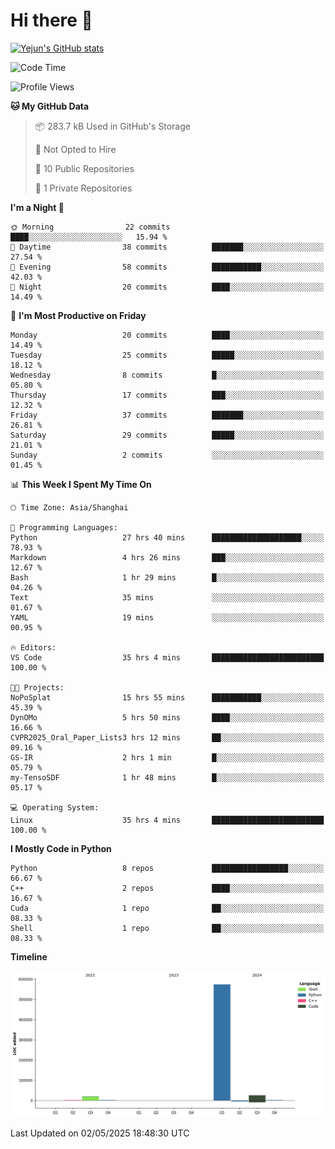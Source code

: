 # Hi there 👋


<!-- <img height="195px" src="https://github-readme-stats.vercel.app/api?username=yejun688&count_private=true&show_icons=true&hide_rank=true&title_color=0969da&bg_color=ffffff00&text_color=57606a&disable_animations=true"><img height="195px" src="https://github-readme-stats.vercel.app/api/top-langs?username=yejun688&layout=compact&title_color=0969da&bg_color=ffffff00&text_color=57606a"> -->

[![Yejun's GitHub stats](https://github-readme-stats.vercel.app/api?username=yejun688)](https://github.com/yejun688/github-readme-stats)

<!---
yejun688/yejun688 is a ✨ special ✨ repository because its `README.md` (this file) appears on your GitHub profile.
You can click the Preview link to take a look at your changes.
--->

<!--START_SECTION:waka-->
![Code Time](http://img.shields.io/badge/Code%20Time-1%2C123%20hrs%2013%20mins-blue)

![Profile Views](http://img.shields.io/badge/Profile%20Views-85-blue)

**🐱 My GitHub Data** 

> 📦 283.7 kB Used in GitHub's Storage 
 > 
> 🚫 Not Opted to Hire
 > 
> 📜 10 Public Repositories 
 > 
> 🔑 1 Private Repositories 
 > 
**I'm a Night 🦉** 

```text
🌞 Morning                22 commits          ████░░░░░░░░░░░░░░░░░░░░░   15.94 % 
🌆 Daytime                38 commits          ███████░░░░░░░░░░░░░░░░░░   27.54 % 
🌃 Evening                58 commits          ███████████░░░░░░░░░░░░░░   42.03 % 
🌙 Night                  20 commits          ████░░░░░░░░░░░░░░░░░░░░░   14.49 % 
```
📅 **I'm Most Productive on Friday** 

```text
Monday                   20 commits          ████░░░░░░░░░░░░░░░░░░░░░   14.49 % 
Tuesday                  25 commits          █████░░░░░░░░░░░░░░░░░░░░   18.12 % 
Wednesday                8 commits           █░░░░░░░░░░░░░░░░░░░░░░░░   05.80 % 
Thursday                 17 commits          ███░░░░░░░░░░░░░░░░░░░░░░   12.32 % 
Friday                   37 commits          ███████░░░░░░░░░░░░░░░░░░   26.81 % 
Saturday                 29 commits          █████░░░░░░░░░░░░░░░░░░░░   21.01 % 
Sunday                   2 commits           ░░░░░░░░░░░░░░░░░░░░░░░░░   01.45 % 
```


📊 **This Week I Spent My Time On** 

```text
🕑︎ Time Zone: Asia/Shanghai

💬 Programming Languages: 
Python                   27 hrs 40 mins      ████████████████████░░░░░   78.93 % 
Markdown                 4 hrs 26 mins       ███░░░░░░░░░░░░░░░░░░░░░░   12.67 % 
Bash                     1 hr 29 mins        █░░░░░░░░░░░░░░░░░░░░░░░░   04.26 % 
Text                     35 mins             ░░░░░░░░░░░░░░░░░░░░░░░░░   01.67 % 
YAML                     19 mins             ░░░░░░░░░░░░░░░░░░░░░░░░░   00.95 % 

🔥 Editors: 
VS Code                  35 hrs 4 mins       █████████████████████████   100.00 % 

🐱‍💻 Projects: 
NoPoSplat                15 hrs 55 mins      ███████████░░░░░░░░░░░░░░   45.39 % 
DynOMo                   5 hrs 50 mins       ████░░░░░░░░░░░░░░░░░░░░░   16.66 % 
CVPR2025_Oral_Paper_Lists3 hrs 12 mins       ██░░░░░░░░░░░░░░░░░░░░░░░   09.16 % 
GS-IR                    2 hrs 1 min         █░░░░░░░░░░░░░░░░░░░░░░░░   05.79 % 
my-TensoSDF              1 hr 48 mins        █░░░░░░░░░░░░░░░░░░░░░░░░   05.17 % 

💻 Operating System: 
Linux                    35 hrs 4 mins       █████████████████████████   100.00 % 
```

**I Mostly Code in Python** 

```text
Python                   8 repos             █████████████████░░░░░░░░   66.67 % 
C++                      2 repos             ████░░░░░░░░░░░░░░░░░░░░░   16.67 % 
Cuda                     1 repo              ██░░░░░░░░░░░░░░░░░░░░░░░   08.33 % 
Shell                    1 repo              ██░░░░░░░░░░░░░░░░░░░░░░░   08.33 % 
```



**Timeline**

![Lines of Code chart](https://raw.githubusercontent.com/yejun688/yejun688/main/assets/bar_graph.png)


 Last Updated on 02/05/2025 18:48:30 UTC
<!--END_SECTION:waka-->
